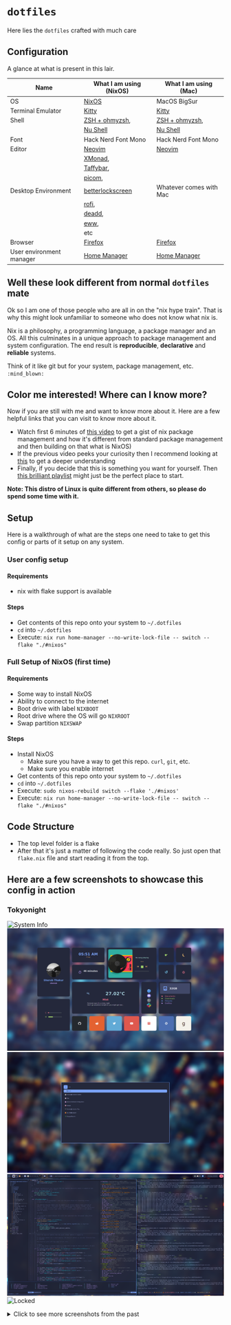 # `dotfiles`

Here lies the `dotfiles` crafted with much care

## Configuration

A glance at what is present in this lair.

| Name                     | What I am using (NixOS)                                                  | What I am using (Mac)                                |
| ------------------------ | ------------------------------------------------------------------------ | ---------------------------------------------------- |
| OS                       | [NixOS](https://nixos.org/)                                              | MacOS BigSur                                         |
| Terminal Emulator        | [Kitty](https://sw.kovidgoyal.net/kitty/)                                | [Kitty](https://sw.kovidgoyal.net/kitty/)            |
| Shell                    | [ZSH + ohmyzsh](https://ohmyz.sh/),                                      | [ZSH + ohmyzsh](https://ohmyz.sh/),                  |
|                          | [Nu Shell](https://www.nushell.sh/)                                      | [Nu Shell](https://www.nushell.sh/)                  |
| Font                     | Hack Nerd Font Mono                                                      | Hack Nerd Font Mono                                  |
| Editor                   | [Neovim](https://neovim.io/)                                             | [Neovim](https://neovim.io/)                         |
|                          | [XMonad](https://xmonad.org/),                                           |                                                      |
|                          | [Taffybar](https://github.com/taffybar/taffybar),                        |                                                      |
|                          | [picom](https://github.com/yshui/picom),                                 |                                                      |
| Desktop Environment      | [betterlockscreen](https://github.com/betterlockscreen/betterlockscreen) | Whatever comes with Mac                              |
|                          | [rofi](https://github.com/davatorium/rofi),                              |                                                      |
|                          | [deadd](https://github.com/phuhl/linux_notification_center),             |                                                      |
|                          | [eww](https://github.com/elkowar/eww),                                   |                                                      |
|                          | etc                                                                      |                                                      |
| Browser                  | [Firefox](https://www.mozilla.org/en-US/firefox/)                        | [Firefox](https://www.mozilla.org/en-US/firefox/)    |
| User environment manager | [Home Manager](https://nixos.wiki/wiki/Home_Manager)                     | [Home Manager](https://nixos.wiki/wiki/Home_Manager) |

## Well these look different from normal `dotfiles` mate

Ok so I am one of those people who are all in on the "nix hype train".
That is why this might look unfamiliar to someone who does not know what nix
is.

Nix is a philosophy, a programming language, a package manager and an OS. All
this culminates in a unique approach to package management and system
configuration. The end result is **reproducible**, **declarative** and
**reliable** systems.

Think of it like git but for your system, package management, etc. `:mind_blown:`

## Color me interested! Where can I know more?

Now if you are still with me and want to know more about it. Here are a few
helpful links that you can visit to know more about it.

- Watch first 6 minutes of [this
  video](https://www.youtube.com/watch?v=oPymb2-IXbg) to get a gist of nix
  package management and how it's different from standard package management
  and then building on that what is NixOS)
- If the previous video peeks your curiosity then I recommend looking at
  [this](https://www.youtube.com/watch?v=6iVXaqUfHi4) to get a deeper
  understanding
- Finally, if you decide that this is something you want for yourself. Then
  [this brilliant
  playlist](https://www.youtube.com/watch?v=QKoQ1gKJY5A&list=PL-saUBvIJzOkjAw_vOac75v-x6EzNzZq-)
  might just be the perfect place to start.

**Note: This distro of Linux is quite different from others, so please do spend
some time with it.**

## Setup

Here is a walkthrough of what are the steps one need to take to get this config
or parts of it setup on any system.

### User config setup

#### Requirements

- nix with flake support is available

#### Steps

- Get contents of this repo onto your system to `~/.dotfiles`
- `cd` into `~/.dotfiles`
- Execute: `nix run home-manager --no-write-lock-file -- switch --flake "./#nixos"`

### Full Setup of NixOS (first time)

#### Requirements

- Some way to install NixOS
- Ability to connect to the internet
- Boot drive with label `NIXBOOT`
- Root drive where the OS will go `NIXROOT`
- Swap partition `NIXSWAP`

#### Steps

- Install NixOS
  - Make sure you have a way to get this repo. `curl`, `git`, etc.
  - Make sure you enable internet
- Get contents of this repo onto your system to `~/.dotfiles`
- `cd` into `~/.dotfiles`
- Execute: `sudo nixos-rebuild switch --flake './#nixos'`
- Execute: `nix run home-manager --no-write-lock-file -- switch --flake "./#nixos"`

## Code Structure

- The top level folder is a flake
- After that it's just a matter of following the code really. So just open that
  `flake.nix` file and start reading it from the top.

## Here are a few screenshots to showcase this config in action

### Tokyonight

![System Info](./screenshots/tokyonight/sysinfo.png?raw=true "System Info")
![Widgets](./screenshots/tokyonight/widgets.png?raw=true "Wallpaper")
![App-Launcher](./screenshots/tokyonight/rofi-search.png?raw=true "App Launcher")
![Ricing](./screenshots/tokyonight/in-action.png?raw=true "Ricing in progress")
![Locked](./screenshots/tokyonight/locked.png?raw=true "Locked")

<details>
<summary>Click to see more screenshots from the past</summary>

### Dracula

![System Info](./screenshots/dracula/sysinfo.png?raw=true "System Info")
![Wall](./screenshots/dracula/wallpaper.png?raw=true "Wallpaper")
![App-Launcher](./screenshots/dracula/rofi-search.png?raw=true "App Launcher")
![Ricing](./screenshots/dracula/in-action.png?raw=true "Ricing in progress")
![Locked](./screenshots/dracula/locked.png?raw=true "Locked")

### Onedark

![System Info](./screenshots/onedark/sysinfo.png?raw=true "System Info")
![Wall](./screenshots/onedark/wallpaper.png?raw=true "Wallpaper")
![App-Launcher](./screenshots/onedark/rofi-search.png?raw=true "App Launcher")
![Ricing](./screenshots/onedark/in-action.png?raw=true "Ricing in progress")
![Locked](./screenshots/onedark/locked.png?raw=true "Locked")

</details>

